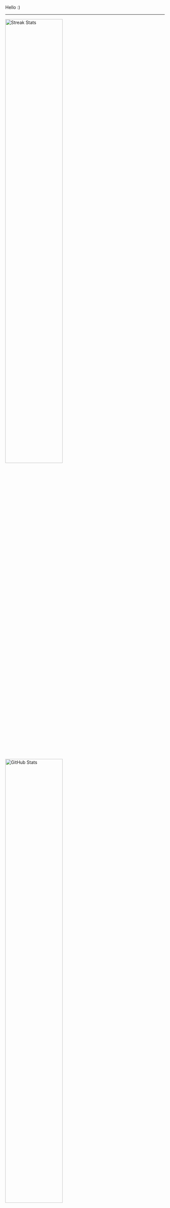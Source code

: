 Hello :)

---

<img src="https://github-readme-streak-stats.herokuapp.com/?user=whtsht&theme=tokyonight" alt="Streak Stats" style="width: 60%; height: auto;">
<img src="https://github-readme-stats.vercel.app/api?username=whtsht&show_icons=true&theme=tokyonight" alt="GitHub Stats" style="width: 60%; height: auto;">
 
---

[![trophy](https://github-profile-trophy.vercel.app/?username=whtsht&theme=tokyonight&row=1&column=9)](https://github.com/ryo-ma/github-profile-trophy)

---
